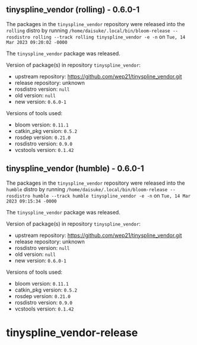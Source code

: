 ## tinyspline_vendor (rolling) - 0.6.0-1

The packages in the `tinyspline_vendor` repository were released into the `rolling` distro by running `/home/daisuke/.local/bin/bloom-release --rosdistro rolling --track rolling tinyspline_vendor -e -n` on `Tue, 14 Mar 2023 09:20:02 -0000`

The `tinyspline_vendor` package was released.

Version of package(s) in repository `tinyspline_vendor`:

- upstream repository: https://github.com/wep21/tinyspline_vendor.git
- release repository: unknown
- rosdistro version: `null`
- old version: `null`
- new version: `0.6.0-1`

Versions of tools used:

- bloom version: `0.11.1`
- catkin_pkg version: `0.5.2`
- rosdep version: `0.21.0`
- rosdistro version: `0.9.0`
- vcstools version: `0.1.42`


## tinyspline_vendor (humble) - 0.6.0-1

The packages in the `tinyspline_vendor` repository were released into the `humble` distro by running `/home/daisuke/.local/bin/bloom-release --rosdistro humble --track humble tinyspline_vendor -e -n` on `Tue, 14 Mar 2023 09:15:34 -0000`

The `tinyspline_vendor` package was released.

Version of package(s) in repository `tinyspline_vendor`:

- upstream repository: https://github.com/wep21/tinyspline_vendor.git
- release repository: unknown
- rosdistro version: `null`
- old version: `null`
- new version: `0.6.0-1`

Versions of tools used:

- bloom version: `0.11.1`
- catkin_pkg version: `0.5.2`
- rosdep version: `0.21.0`
- rosdistro version: `0.9.0`
- vcstools version: `0.1.42`


# tinyspline_vendor-release
